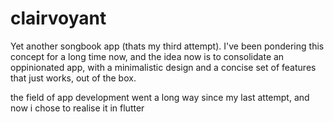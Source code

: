 # clairvoyant

Yet another songbook app (thats my third attempt). I've been pondering this concept for a long time now, and the idea now is to consolidate an oppinionated app, with a minimalistic design and a concise set of features that just works, out of the box.

the field of app development went a long way since my last attempt, and now i chose to realise it in flutter

